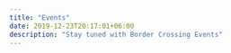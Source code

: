 ```yaml
---
title: "Events"
date: 2019-12-23T20:17:01+06:00
description: "Stay tuned with Border Crossing Events"
---
```

